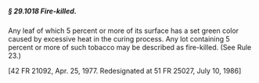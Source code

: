 ##### § 29.1018 Fire-killed. #####

Any leaf of which 5 percent or more of its surface has a set green color caused by excessive heat in the curing process. Any lot containing 5 percent or more of such tobacco may be described as fire-killed. (See Rule 23.)

[42 FR 21092, Apr. 25, 1977. Redesignated at 51 FR 25027, July 10, 1986]